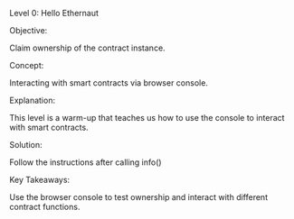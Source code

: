 Level 0: Hello Ethernaut

Objective:

Claim ownership of the contract instance.

Concept:

Interacting with smart contracts via browser console.

Explanation:

This level is a warm-up that teaches us how to use the console to interact with smart contracts.

Solution:

Follow the instructions after calling info()

Key Takeaways:

Use the browser console to test ownership and interact with different contract functions.
